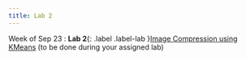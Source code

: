 ```yaml
---
title: Lab 2
---
```


Week of Sep 23
: **Lab 2**{: .label .label-lab }[Image Compression using KMeans](https://github.com/wangkaihong/CS506_Lab2) (to be done during your assigned lab)